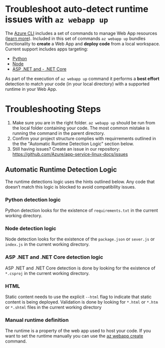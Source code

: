 # Troubleshoot auto-detect runtime issues with `az webapp up`

The [Azure CLI](https://docs.microsoft.com/en-us/cli/azure/?view=azure-cli-latest) includes a set of commands to manage Web App resources ([learn more](https://docs.microsoft.com/cli/azure/webapp?view=azure-cli-latest)). Included in this set of commands `az webapp up` bundles functionality to **create** a Web App and **deploy code** from a local workspace. Current support includes apps targeting:

- [Python](#python-detection-logic)
- [Node](#node-detection-logic)
- [ASP .NET and - .NET Core](#ASP-.NET-and-.NET-Core-detection-logic)

As part of the execution of `az webapp up` command it performs a **best effort** detection to match your code (in your local directory) with a supported runtime in your Web App.

# Troubleshooting  Steps

1. Make sure you are in the right folder. `az webapp up` should be run from the local folder containing your code. The most common mistake is running the command in the parent directory. 
2. Confirm your project structure complies with requirrements outlined in the the "Automatic Runtime Detection Logic" section below.
3. Still having issues? Create an issue in our repository: https://github.com/Azure/app-service-linux-docs/issues

## Automatic Runtime Detection Logic
The runtime detections logic uses the hints outlined below. Any code that doesn’t match this logic is blocked to avoid compatibility issues.

### Python detection logic

Python detection looks for the existence of `requirements.txt` in the current working directory.

### Node detection logic

Node detection looks for the existence of the `package.json` or `sever.js` or `index.js` in the current working directory.

### ASP .NET and .NET Core detection logic

ASP .NET and .NET Core detection is done by looking for the existence of `*.csproj` in the current working directory.

### HTML

Static content needs to use the explicit `--html` flag to indicate that static content is being deployed. Validation is done by looking for `*.html` or `*.htm` or `*.shtml` files in the current working directory

### Manual runtime definition

The runtime is a property of the web app used to host your code. If you want to set the runtime manually you can use the [az webapp create](https://docs.microsoft.com/cli/azure/webapp?view=azure-cli-latest#az-webapp-create) command.
